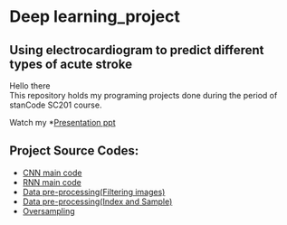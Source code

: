 # Deep learning_project

## Using electrocardiogram to predict different types of acute stroke 
Hello there\
This repository holds my programing projects done during the period of stanCode SC201 course.

Watch my *[Presentation ppt](https://github.com/ChinyiCho/Deeplearning_project/blob/main/project/presentation_GroupB_ECG_0730.pptx)

## Project Source Codes:
* [CNN main code](https://github.com/ChinyiCho/Deeplearning_project/blob/main/project/3_training_and_testing_public)
* [RNN main code](https://github.com/ChinyiCho/Deeplearning_project/blob/main/project/3_training_and_testing_rnn_2.ipynb)
* [Data pre-processing(Filtering images)](https://github.com/ChinyiCho/Deeplearning_project/blob/main/project/Filtering_Images.ipynb)
* [Data pre-processing(Index and Sample)](https://github.com/ChinyiCho/Deeplearning_project/blob/main/project/index_and_sample.ipynb)
* [Oversampling](https://github.com/ChinyiCho/Deeplearning_project/blob/main/project/Oversampling.ipynb)
